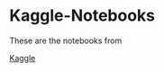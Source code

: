 # Kaggle-Notebooks
These are the notebooks from <p><a href="https://www.kaggle.com/justk1">Kaggle</a></p>
